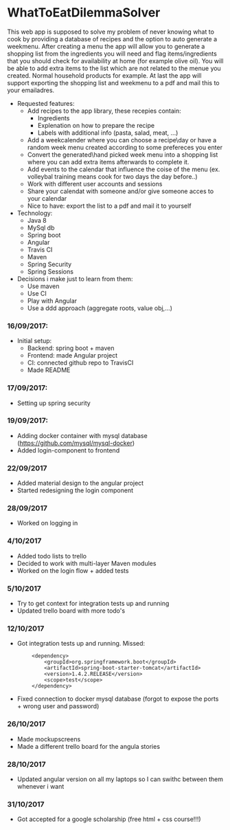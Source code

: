 # WhatToEatDilemmaSolver

This web app is supposed to solve my problem of never knowing what to cook by providing a database of recipes and the option to auto generate a weekmenu. After creating a menu the app will allow you to generate a shopping list from the ingredients you will need and flag items/ingredients that you should check for availability at home (for example olive oil). You will be able to add extra items to the list which are not related to the menue you created. Normal household products for example. At last the app will support exporting the shopping list and weekmenu to a pdf and mail this to your emailadres.

* Requested features:
	* Add recipes to the app library, these recepies contain:
	 	* Ingredients
	 	* Explenation on how to prepare the recipe
	 	* Labels with additional info (pasta, salad, meat, ...)
	* Add a weekcalender where you can choose a recipe\day or have a random week menu created according to some prefereces you enter 
	* Convert the generated\hand picked week menu into a shopping list where you can add extra items afterwards to complete it.
	* Add events to the calendar that influence the coise of the menu (ex. volleybal training means cook for two days the day before..)
	* Work with different user accounts and sessions
	* Share your calendat with someone and/or give someone acces to your calendar
	* Nice to have: export the list to a pdf and mail it to yourself
* Technology:
	* Java 8
	* MySql db
	* Spring boot 
	* Angular
	* Travis CI
	* Maven
	* Spring Security
	* Spring Sessions
* Decisions i make just to learn from them:
	* Use maven
	* Use CI
	* Play with Angular
	* Use a ddd approach (aggregate roots, value obj,...)       	 	

### 16/09/2017:
* Initial setup:
	* Backend: spring boot + maven
	* Frontend: made Angular project
	* CI: connected github repo to TravisCI
	* Made README 

### 17/09/2017:
* Setting up spring security

### 19/09/2017:
* Adding docker container with mysql database (https://github.com/mysql/mysql-docker)
* Added login-component to frontend

### 22/09/2017
* Added material design to the angular project
* Started redesigning the login component

### 28/09/2017
* Worked on logging in

### 4/10/2017
* Added todo lists to trello
* Decided to work with multi-layer Maven modules 
* Worked on the login flow + added tests

### 5/10/2017
* Try to get context for integration tests up and running 
* Updated trello board with more todo's 

### 12/10/2017
* Got integration tests up and running. Missed: 
```
		<dependency>
			<groupId>org.springframework.boot</groupId>
			<artifactId>spring-boot-starter-tomcat</artifactId>
			<version>1.4.2.RELEASE</version>
			<scope>test</scope>
		</dependency>
``` 
* Fixed connection to docker mysql database (forgot to expose the ports + wrong user and password)

### 26/10/2017
* Made mockupscreens
* Made a different trello board for the angula stories

### 28/10/2017
* Updated angular version on all my laptops so I can swithc between them whenever i want

### 31/10/2017
* Got accepted for a google scholarship (free html + css course!!!)  